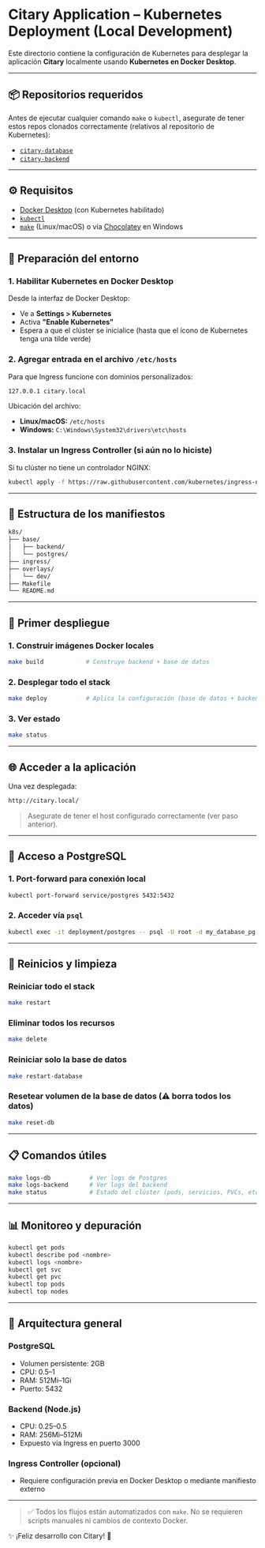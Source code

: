 # Citary Application – Kubernetes Deployment (Local Development)

Este directorio contiene la configuración de Kubernetes para desplegar la aplicación **Citary** localmente usando **Kubernetes en Docker Desktop**.

---

## 📦 Repositorios requeridos

Antes de ejecutar cualquier comando `make` o `kubectl`, asegurate de tener estos repos clonados correctamente (relativos al repositorio de Kubernetes):

* [`citary-database`](../citary-database/)
* [`citary-backend`](../citary-backend/)

---

## ⚙️ Requisitos

* [Docker Desktop](https://www.docker.com/products/docker-desktop/) (con Kubernetes habilitado)
* [`kubectl`](https://kubernetes.io/docs/tasks/tools/)
* [`make`](https://www.gnu.org/software/make/) (Linux/macOS) o vía [Chocolatey](https://chocolatey.org/) en Windows

---

## 💪 Preparación del entorno

### 1. Habilitar Kubernetes en Docker Desktop

Desde la interfaz de Docker Desktop:

* Ve a **Settings > Kubernetes**
* Activa **"Enable Kubernetes"**
* Espera a que el clúster se inicialice (hasta que el ícono de Kubernetes tenga una tilde verde)

### 2. Agregar entrada en el archivo `/etc/hosts`

Para que Ingress funcione con dominios personalizados:

```bash
127.0.0.1 citary.local
```

Ubicación del archivo:

* **Linux/macOS:** `/etc/hosts`
* **Windows:** `C:\Windows\System32\drivers\etc\hosts`

### 3. Instalar un Ingress Controller (si aún no lo hiciste)

Si tu clúster no tiene un controlador NGINX:

```bash
kubectl apply -f https://raw.githubusercontent.com/kubernetes/ingress-nginx/controller-v1.9.4/deploy/static/provider/cloud/deploy.yaml
```

---

## 🧱 Estructura de los manifiestos

```txt
k8s/
├── base/
│   ├── backend/
│   └── postgres/
├── ingress/
├── overlays/
│   └── dev/
├── Makefile
└── README.md
```

---

## 🚀 Primer despliegue

### 1. Construir imágenes Docker locales

```bash
make build            # Construye backend + base de datos
```

### 2. Desplegar todo el stack

```bash
make deploy           # Aplica la configuración (base de datos + backend + ingress)
```

### 3. Ver estado

```bash
make status
```

---

## 🌐 Acceder a la aplicación

Una vez desplegada:

```bash
http://citary.local/
```

> Asegurate de tener el host configurado correctamente (ver paso anterior).

---

## 🐘 Acceso a PostgreSQL

### 1. Port-forward para conexión local

```bash
kubectl port-forward service/postgres 5432:5432
```

### 2. Acceder vía `psql`

```bash
kubectl exec -it deployment/postgres -- psql -U root -d my_database_pg
```

---

## 🔁 Reinicios y limpieza

### Reiniciar todo el stack

```bash
make restart
```

### Eliminar todos los recursos

```bash
make delete
```

### Reiniciar solo la base de datos

```bash
make restart-database
```

### Resetear volumen de la base de datos (⚠️ borra todos los datos)

```bash
make reset-db
```

---

## 📋 Comandos útiles

```bash
make logs-db           # Ver logs de Postgres
make logs-backend      # Ver logs del backend
make status            # Estado del clúster (pods, servicios, PVCs, etc.)
```

---

## 📊 Monitoreo y depuración

```bash
kubectl get pods
kubectl describe pod <nombre>
kubectl logs <nombre>
kubectl get svc
kubectl get pvc
kubectl top pods
kubectl top nodes
```

---

## 🤖 Arquitectura general

### PostgreSQL

* Volumen persistente: 2GB
* CPU: 0.5–1
* RAM: 512Mi–1Gi
* Puerto: 5432

### Backend (Node.js)

* CPU: 0.25–0.5
* RAM: 256Mi–512Mi
* Expuesto vía Ingress en puerto 3000

### Ingress Controller (opcional)

* Requiere configuración previa en Docker Desktop o mediante manifiesto externo

---

> ✅ Todos los flujos están automatizados con `make`. No se requieren scripts manuales ni cambios de contexto Docker.

✨ ¡Feliz desarrollo con Citary! 🚀
